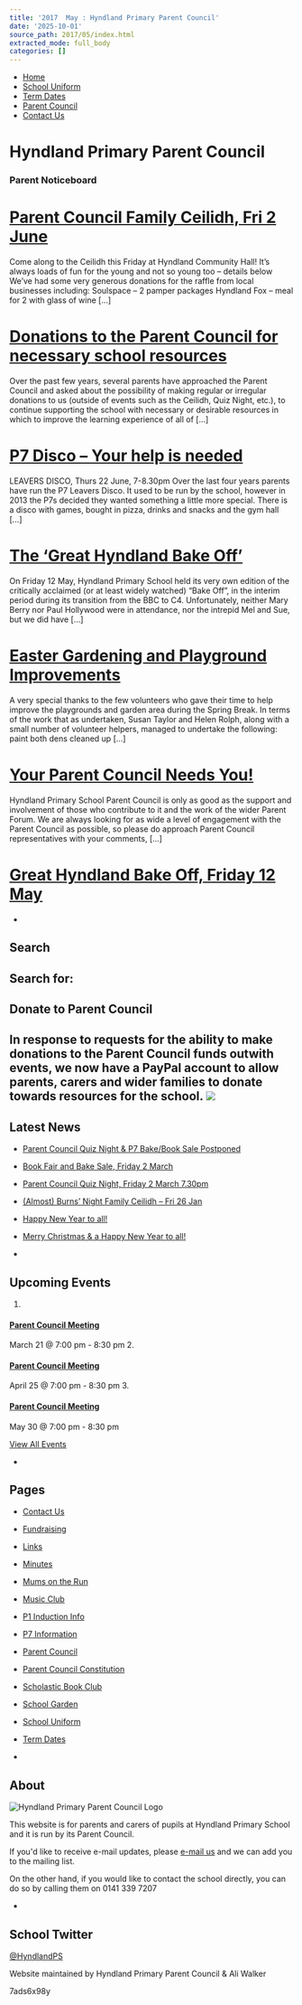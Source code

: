 ```yaml
---
title: '2017  May : Hyndland Primary Parent Council'
date: '2025-10-01'
source_path: 2017/05/index.html
extracted_mode: full_body
categories: []
---
```

- [Home](http://www.hyndlandprimaryparentcouncil.org)
- [School Uniform](school-uniform/)
- [Term Dates](term-dates/)
- [Parent Council](parent-council/)
- [Contact Us](contact-us/)

# Hyndland Primary Parent Council

### Parent Noticeboard

# [Parent Council Family Ceilidh, Fri 2 June](news/parent-council-family-ceilidh-fri-2-june/)

Come along to the Ceilidh this Friday at Hyndland Community Hall! It’s always loads of fun for the young and not so young too – details below We’ve had some very generous donations for the raffle from local businesses including: Soulspace – 2 pamper packages Hyndland Fox – meal for 2 with glass of wine […]

# [Donations to the Parent Council for necessary school resources](news/donations-to-the-parent-council-for-necessary-school-resources-3/)

Over the past few years, several parents have approached the Parent Council and asked about the possibility of making regular or irregular donations to us (outside of events such as the Ceilidh, Quiz Night, etc.), to continue supporting the school with necessary or desirable resources in which to improve the learning experience of all of […]

# [P7 Disco – Your help is needed](news/p7-disco-your-help-is-needed/)

LEAVERS DISCO, Thurs 22 June, 7-8.30pm Over the last four years parents have run the P7 Leavers Disco. It used to be run by the school, however in 2013 the P7s decided they wanted something a little more special. There is a disco with games, bought in pizza, drinks and snacks and the gym hall […]

# [The ‘Great Hyndland Bake Off’](news/the-great-hyndland-bake-off/)

On Friday 12 May, Hyndland Primary School held its very own edition of the critically acclaimed (or at least widely watched) “Bake Off”, in the interim period during its transition from the BBC to C4. Unfortunately, neither Mary Berry nor Paul Hollywood were in attendance, nor the intrepid Mel and Sue, but we did have […]

# [Easter Gardening and Playground Improvements](news/easter-gardening-and-playground-improvements/)

A very special thanks to the few volunteers who gave their time to help improve the playgrounds and garden area during the Spring Break. In terms of the work that as undertaken, Susan Taylor and Helen Rolph, along with a small number of volunteer helpers, managed to undertake the following: paint both dens cleaned up […]

# [Your Parent Council Needs You!](news/your-parent-council-needs-you-6/)

Hyndland Primary School Parent Council is only as good as the support and involvement of those who contribute to it and the work of the wider Parent Forum. We are always looking for as wide a level of engagement with the Parent Council as possible, so please do approach Parent Council representatives with your comments, […]

# [Great Hyndland Bake Off, Friday 12 May](news/great-hyndland-bake-off-friday-12-may/)

- 
## Search

Search for:
- 
## Donate to Parent Council

In response to requests for the ability to make donations to the Parent Council funds outwith events, we now have a PayPal account to allow parents, carers and wider families to donate towards resources for the school. [![](https://www.paypalobjects.com/en_US/i/btn/x-click-butcc-donate.gif)](https://www.paypal.com/cgi-bin/webscr?cmd=_s-xclick&hosted_button_id=BW7E8PDGXH45Y)
- 
## Latest News

- [Parent Council Quiz Night & P7 Bake/Book Sale Postponed](news/parent-council-quiz-night-p7-bake-book-sale-postponed/)
- [Book Fair and Bake Sale, Friday 2 March](news/book-fair-and-bake-sale-friday-2-march/)
- [Parent Council Quiz Night, Friday 2 March 7.30pm](news/parent-council-quiz-night-friday-2-march-7-30pm/)
- [(Almost) Burns’ Night Family Ceilidh – Fri 26 Jan](news/almost-burns-night-family-ceilidh-fri-26-jan/)
- [Happy New Year to all!](news/happy-new-year-to-all/)
- [Merry Christmas & a Happy New Year to all!](news/merry-christmas-a-happy-new-year-to-all/)

- 
## Upcoming Events

1. 
#### [Parent Council Meeting](event/parent-council-meeting-17/)

March 21 @ 7:00 pm - 8:30 pm
2. 
#### [Parent Council Meeting](event/parent-council-meeting-18/)

April 25 @ 7:00 pm - 8:30 pm
3. 
#### [Parent Council Meeting](event/parent-council-meeting-19/)

May 30 @ 7:00 pm - 8:30 pm

[View All Events](events/)

- 
## Pages

- [Contact Us](contact-us/)
- [Fundraising](fundraising/)
- [Links](links/)
- [Minutes](minutes-archive/)
- [Mums on the Run](mums-on-the-run/)
- [Music Club](music-club/)
- [P1 Induction Info](p1-induction-info/)
- [P7 Information](p7-information/)
- [Parent Council](parent-council/)
- [Parent Council Constitution](parent-council-constitution/)
- [Scholastic Book Club](scholastic-book-club/)
- [School Garden](school-garden/)
- [School Uniform](school-uniform/)
- [Term Dates](term-dates/)

- 
## About

 ![Hyndland Primary Parent Council Logo](/assets/images/2012/02/logo.gif)

This website is for parents and carers of pupils at Hyndland Primary School and it is run by its Parent Council.

If you'd like to receive e-mail updates, please [e-mail us](mailto:enquiries@hyndlandprimaryparentcouncil.org) and we can add you to the mailing list.

On the other hand, if you would like to contact the school directly, you can do so by calling them on 0141 339 7207

- 
## School Twitter
[@HyndlandPS](https://twitter.com/HyndlandPS)

Website maintained by Hyndland Primary Parent Council & Ali Walker

7ads6x98y
